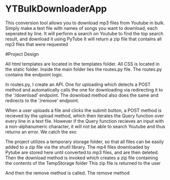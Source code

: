 # YTBulkDownloaderApp
This conversion tool allows you to download mp3 files from Youtube in bulk. 
Simply make a text file with names of songs you want to download, each seperated by line. 
It will perform a search on Youtube to find the top search result, and download it using PyTube
It will return a zip file that contains all mp3 files that were requested

#Project Design

All html templates are located in the templates folder. All CSS is located in the static folder. Inside the main folder lies the routes.py file.
The routes.py contains the endpoint logic.

In routes.py, I create an API. One for uploading which detects a POST method and automatically calls the one for downloading via redirecting it to the '/download' endpoint.
The download method also does the same and redirects to the '/remove' endpoint. 

When a user uploads a file and clicks the submit button, a POST method is recieved by the upload method, which then iterates the Query function over every line in a text file.
However if the Query function recieves an input with a non-alphanumeric character, it will not be able to search Youtube and thus returns an error. We catch the exc

The project utilizes a temporary storage folder, so that all files can be easily added to a zip file via the shutil library.
The mp4 files downloaded by Pytube are stored here until converted to mp3 files, and are then deleted. 
Then the download method is invoked which creates a zip file containing the contents of the TempStorage folder
This zip file is returned to the user

And then the remove method is called. The remove method

